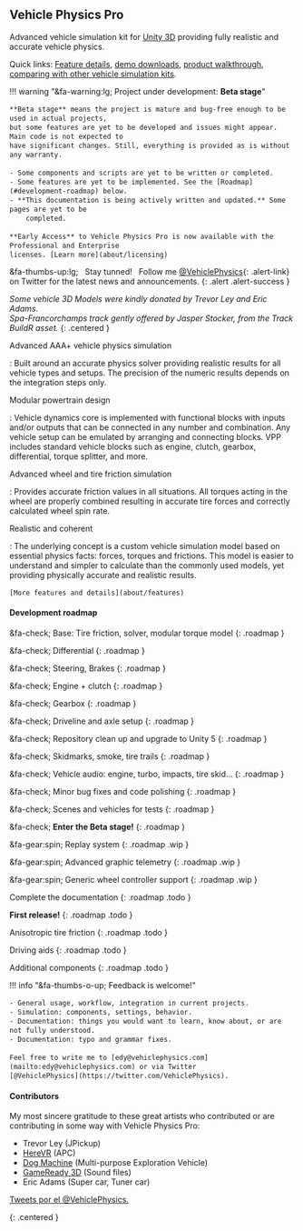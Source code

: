 
## Vehicle Physics Pro

Advanced vehicle simulation kit for [Unity 3D](http://unity3d.com) providing fully realistic and
accurate vehicle physics.

Quick links: [Feature details](/about/features), [demo downloads](/about/demos), [product walkthrough](/user-guide/getting-started),
[comparing with other vehicle simulation kits](/about/comparison).

!!! warning "&fa-warning:lg; Project under development: **Beta stage**"

	**Beta stage** means the project is mature and bug-free enough to be used in actual projects,
	but some features are yet to be developed and issues might appear. Main code is not expected to
	have significant changes. Still, everything is provided as is without any warranty.

	- Some components and scripts are yet to be written or completed.
	- Some features are yet to be implemented. See the [Roadmap](#development-roadmap) below.
	- **This documentation is being actively written and updated.** Some pages are yet to be
		completed.

	**Early Access** to Vehicle Physics Pro is now available with the Professional and Enterprise
	licenses. [Learn more](about/licensing)

&fa-thumbs-up:lg; &nbsp; Stay tunned! &nbsp; Follow me [@VehiclePhysics](https://twitter.com/VehiclePhysics){: .alert-link}
on Twitter for the latest news and announcements.
{: .alert .alert-success }

<div class="imagegallery" sm="2" md="3" lg="4" style="display:none">
	<img class="clickview" src="img/gallery/vpp-ferrari.jpg"  alt="Ferrari 458 Italia">
	<img class="clickview" src="img/gallery/vpp-lancer.jpg" alt="Sports Sedan - 3D model by Eric Adams">
	<img class="clickview" src="img/gallery/vpp-huracan.jpg" alt="Sports Supercar - 3D model by Eric Adams">
	<img class="clickview" src="img/gallery/vpp-jpickup.jpg" alt="Japanese Pickup Truck - 3D model by Trevor Ley">

	<img class="clickview" src="img/gallery/vpp-ferrari-burnout.jpg" alt="Ferrari 458 doing some donuts and burnouts">
	<img class="clickview" src="img/gallery/vpp-ferrari-spa.jpg" alt="Ferrari 458 at 195 kph / 120 mph before riding Eau Rouge at Spa-Francorchamps">
	<img class="clickview" src="img/gallery/vpp-truck-trailer-setup.jpg" alt="Setting up a Mercedes-Benz Actros to attach to its trailer">
	<img class="clickview" src="img/gallery/vpp-truck-trailer-offroad.jpg" alt="Extreme offroad test for the Mercedes-Benz Actros + trailer">

	<img class="clickview" src="img/gallery/vpp-loop.jpg" alt="Riding a loop with the Ferrari 458">
	<img class="clickview" src="img/gallery/vpp-ferrari-monza.jpg" alt="Ferrari 458 taking the Variante del Rettifilo at Monza">
	<img class="clickview" src="img/gallery/vpp-alpha-sandbox.jpg" alt="Early sandbox test with Vehicle Physics Pro">
	<img class="clickview" src="img/gallery/vpp-apc-setup.jpg" alt="Extreme driveline setup: 8-wheel drive, seven differentials, three differential setups">
</div>

_Some vehicle 3D Models were kindly donated by Trevor Ley and Eric Adams.<br>
Spa-Francorchamps track gently offered by Jasper Stocker, from the Track BuildR asset._
{: .centered }

Advanced AAA+ vehicle physics simulation

:	Built around an accurate physics solver providing realistic results for all vehicle types and
	setups. The precision of the numeric results depends on the integration steps only.

Modular powertrain design

:	Vehicle dynamics core is implemented with functional blocks with inputs and/or outputs that can
	be connected in any number and combination. Any vehicle setup can be emulated by arranging and
	connecting blocks. VPP includes standard vehicle blocks such as engine, clutch, gearbox,
	differential, torque splitter, and more.

Advanced wheel and tire friction simulation

:	Provides accurate friction values in all situations. All torques acting in the wheel are
	properly combined resulting in accurate tire forces and correctly calculated wheel spin rate.

Realistic and coherent

: 	The underlying concept is a custom vehicle simulation model based on essential physics facts:
	forces, torques and frictions. This model is easier to understand and simpler to calculate than
	the commonly used models, yet providing physically accurate and realistic results.

	[More features and details](about/features)

#### Development roadmap

&fa-check; Base: Tire friction, solver, modular torque model
{: .roadmap }

&fa-check; Differential
{: .roadmap }

&fa-check; Steering, Brakes
{: .roadmap }

&fa-check; Engine + clutch
{: .roadmap }

&fa-check; Gearbox
{: .roadmap }

&fa-check; Driveline and axle setup
{: .roadmap }

&fa-check; Repository clean up and upgrade to Unity 5
{: .roadmap }

&fa-check; Skidmarks, smoke, tire trails
{: .roadmap }

&fa-check; Vehicle audio: engine, turbo, impacts, tire skid...
{: .roadmap }

&fa-check; Minor bug fixes and code polishing
{: .roadmap }

&fa-check; Scenes and vehicles for tests
{: .roadmap }

&fa-check; **Enter the Beta stage!**
{: .roadmap }

&fa-gear:spin; Replay system
{: .roadmap .wip }

&fa-gear:spin; Advanced graphic telemetry
{: .roadmap .wip }

&fa-gear:spin; Generic wheel controller support
{: .roadmap .wip }

Complete the documentation
{: .roadmap .todo }

**First release!**
{: .roadmap .todo }

Anisotropic tire friction
{: .roadmap .todo }

Driving aids
{: .roadmap .todo }

Additional components
{: .roadmap .todo }


!!! info "&fa-thumbs-o-up; Feedback is welcome!"

	- General usage, workflow, integration in current projects.
	- Simulation: components, settings, behavior.
	- Documentation: things you would want to learn, know about, or are not fully understood.
	- Documentation: typo and grammar fixes.

	Feel free to write me to [edy@vehiclephysics.com](mailto:edy@vehiclephysics.com) or via Twitter
	[@VehiclePhysics](https://twitter.com/VehiclePhysics).


#### Contributors

My most sincere gratitude to these great artists who contributed or are contributing in some way
with Vehicle Physics Pro:

- Trevor Ley (JPickup)
- [HereVR](https://www.assetstore.unity3d.com/en/#!/search/page=1/sortby=popularity/query=publisher:8060) (APC)
- [Dog Machine](https://www.assetstore.unity3d.com/en/#!/search/page=1/sortby=popularity/query=publisher:2914) (Multi-purpose Exploration Vehicle)
- [GameReady 3D](https://www.assetstore.unity3d.com/en/#!/search/page=1/sortby=popularity/query=publisher:1634) (Sound files)
- Eric Adams (Super car, Tuner car)


<a class="twitter-timeline" href="https://twitter.com/VehiclePhysics" data-widget-id="687956324773179396">Tweets por el @VehiclePhysics.</a>
<script>!function(d,s,id){var js,fjs=d.getElementsByTagName(s)[0],p=/^http:/.test(d.location)?'http':'https';if(!d.getElementById(id)){js=d.createElement(s);js.id=id;js.src=p+"://platform.twitter.com/widgets.js";fjs.parentNode.insertBefore(js,fjs);}}(document,"script","twitter-wjs");</script>
{: .centered }

<!--
#### About me

Vehicle Physics Pro has been conceived, designed and implemented by [Angel Garcia Voces "Edy"](http://www.edy.es)
at Oviedo, Spain.

> I started creating this kit because I wanted to simulate vehicles since I was a kid playing with my
> Commodore 64. When I discovered Unity 3D that's what I wanted to do since the first day. But I
> didn't find any existing component, kit or document for simulating a vehicle correctly. There were
> all buggy components, too simple approaches, or too complex algorithms/methods/papers mixing
> simulation and automotive industry. I had the feeling (name it intuition) that a _simple_ way of
> simulating vehicles _correctly_ had to exist. And I spend several years researching and
> experimenting with a lot of ideas until I finally nailed it. This Vehicle Physics Pro today: the
> simplest and most efficient approach for simulating a vehicle while actually accounting for all
> major reactions and side effects in a physically correct, coherent and accurate way.
>
> I hope you have as much fun using VPP or playing VPP-based games as I'm having developing it.
-->